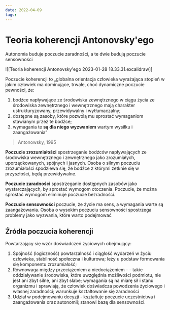 ```yaml
---
date: 2022-04-09
tags: 
---
```

# Teoria koherencji Antonovsky'ego

Autonomia buduje poczucie zaradności, a te dwie budują poczucie sensowności

![[Teoria koherencji Antonovsky'ego 2023-01-28 18.33.31.excalidraw]]

Poczucie koherencji to „globalna orientacja człowieka wyrażająca stopień w jakim człowiek ma dominujące, trwałe, choć dynamiczne poczucie pewności, że:
1. bodźce napływające ze środowiska zewnętrznego w ciągu życia ze środowiska zewnętrznego i wewnętrznego mają charakter ustrukturyzowany, przewidywalny i wytłumaczalny;
 2. dostępne są zasoby, które pozwolą mu sprostać wymaganiom stawianym przez te bodźce;
 3. wymagania te **są dla niego wyzwaniem** wartym wysiłku i zaangażowania”
> Antonowsky, 1995

**Poczucie zrozumiałości** spostrzeganie bodźców napływających ze środowiska wewnętrznego i zewnętrznego jako zrozumiałych, uporządkowanych, spójnych i jasnych. Osoba o silnym poczuciu zrozumiałości spodziewa się, że bodźce z którymi zetknie się w przyszłości, będą przewidywalne.

**Poczucie zaradności** spostrzeganie dostępnych zasobów jako wystarczających, by sprostać wymogom otoczenia. Poczucie, że można sprostać wymogom eliminuje poczucie bezradności.

**Poczucie sensowności** poczucie, że życie ma sens, a wymagania warte są zaangażowania. Osoba o wysokim poczuciu sensowności spostrzega problemy jako wyzwania, które warto podejmować

## Źródła poczucia koherencji

Powtarzający się wzór doświadczeń życiowych obejmujący:
1. Spójność (logiczność) powtarzalność i ciągłość wydarzeń w życiu człowieka, stabilność społeczna i kulturowa; leży u podstaw formowania się komponentu zrozumiałość;
2. Równowaga między przeciążeniem a niedociążeniem - - takie oddziaływanie środowiska, które uwzględnia możliwości podmiotu, nie jest ani zbyt silne, ani zbyt słabe; wymagania są na miarę sił i stanu organizmu i sprawiają, że człowiek doświadcza powodzenia życiowego i własnej zaradności; warunkuje kształtowanie się zaradności
3. Udział w podejmowaniu decyzji - kształtuje poczucie uczestnictwa i zaangażowania oraz autonomii; stanowi bazę dla sensowności.